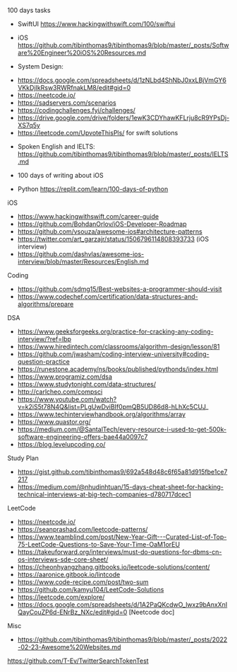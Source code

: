 100 days tasks

* SwiftUI https://www.hackingwithswift.com/100/swiftui

* iOS  https://github.com/tibinthomas9/tibinthomas9/blob/master/_posts/Software%20Engineer%20iOS%20Resources.md

* System Design: 
 - https://docs.google.com/spreadsheets/d/1zNLbd4ShNbJ0xxLBjVmGY6VKkDjIkRsw3RWRfnakLM8/edit#gid=0
 -  https://neetcode.io/
 -  https://sadservers.com/scenarios
 -  https://codingchallenges.fyi/challenges/
 -  https://drive.google.com/drive/folders/1ewK3CDYhawKFLrju8cR9YPsDj-XS7q5y
 -  https://leetcode.com/UpvoteThisPls/ for swift solutions


* Spoken English and IELTS: https://github.com/tibinthomas9/tibinthomas9/blob/master/_posts/IELTS.md

* 100 days of writing about iOS

*  Python https://replit.com/learn/100-days-of-python
  
    




iOS
* https://www.hackingwithswift.com/career-guide
* https://github.com/BohdanOrlov/iOS-Developer-Roadmap
* https://github.com/vsouza/awesome-ios#architecture-patterns
* https://twitter.com/art_garzajr/status/1506796114808393733 (iOS interview)
* https://github.com/dashvlas/awesome-ios-interview/blob/master/Resources/English.md

Coding

* https://github.com/sdmg15/Best-websites-a-programmer-should-visit
* https://www.codechef.com/certification/data-structures-and-algorithms/prepare

DSA

* https://www.geeksforgeeks.org/practice-for-cracking-any-coding-interview/?ref=lbp
* https://www.hiredintech.com/classrooms/algorithm-design/lesson/81
* https://github.com/jwasham/coding-interview-university#coding-question-practice
* https://runestone.academy/ns/books/published/pythonds/index.html
* https://www.programiz.com/dsa
* https://www.studytonight.com/data-structures/
* http://carlcheo.com/compsci
* https://www.youtube.com/watch?v=k2iS5t78N4Q&list=PLgUwDviBIf0pmQB5UD86d8-hLhXc5CUJ_
* https://www.techinterviewhandbook.org/algorithms/array
* https://www.quastor.org/
* https://medium.com/@SantalTech/every-resource-i-used-to-get-500k-software-engineering-offers-bae44a0097c7
* https://blog.levelupcoding.co/

Study Plan
* https://gist.github.com/tibinthomas9/692a548d48c6f65a81d915fbe1ce7217
* https://medium.com/@nhudinhtuan/15-days-cheat-sheet-for-hacking-technical-interviews-at-big-tech-companies-d780717dcec1

LeetCode
* https://neetcode.io/
* https://seanprashad.com/leetcode-patterns/
* https://www.teamblind.com/post/New-Year-Gift---Curated-List-of-Top-75-LeetCode-Questions-to-Save-Your-Time-OaM1orEU
* https://takeuforward.org/interviews/must-do-questions-for-dbms-cn-os-interviews-sde-core-sheet/
* https://cheonhyangzhang.gitbooks.io/leetcode-solutions/content/
* https://aaronice.gitbook.io/lintcode
* https://www.code-recipe.com/post/two-sum
* https://github.com/kamyu104/LeetCode-Solutions
* https://leetcode.com/explore/
* https://docs.google.com/spreadsheets/d/1A2PaQKcdwO_lwxz9bAnxXnIQayCouZP6d-ENrBz_NXc/edit#gid=0 [Neetcode doc]

Misc
* https://github.com/tibinthomas9/tibinthomas9/blob/master/_posts/2022-02-23-Awesome%20Websites.md

https://github.com/T-Ev/TwitterSearchTokenTest

